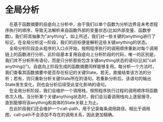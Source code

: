 # 全局分析
&emsp;在基于函数摘要的自底向上分析中，由于我们以单个函数为分析边界且未考虑程序执行的顺序，导致无法解析来自函数外部的变量状态(比如外部变量、函数参数)，我们将其抽象为"anything"。如上所述，我们对一些关键的anything进行了标记，在全局分析这一阶段，我们的目标便是解析这些关键anything的状态。<br>
&emsp;全局分析阶段会从程序的入口点开始，按照程序执行的调用顺序重新对每个调用链上的函数进行分析。此阶段基本复用自底向上分析阶段的代码，唯一的区别是，我们并不分析所有语句，而是只分析那些包含关键anything状态的语句(比如"call anything()")。自底向上阶段生成的函数摘要同样能够复用。每分析一个方法时，我们查看其函数摘要中是否存在标记的关键State。若无，直接结束该方法的分析；若有，则只重新分析关键State所在的语句。若重新分析后，该语句的输出State发生变化，则也会分析后续受此变化影响的语句。<br>
&emsp;在全局分析阶段，我们会维护一个调用栈，按照程序执行过程的调用顺序将函数依次入栈。当分析某个关键anything状态时，我们会沿着调用栈向上逐层搜寻，直到能够将该anything和具体的State关联上为止。<br>
&emsp;在此阶段我们还会维护一个call-path，用于记录每条调用路径。相比于调用图，call-path不会添加不存在的调用关系，因此更加精确。
